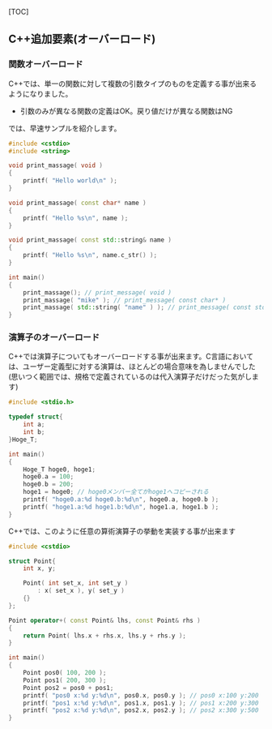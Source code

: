 [TOC]

## C++追加要素(オーバーロード)

### 関数オーバーロード

C++では、単一の関数に対して複数の引数タイプのものを定義する事が出来るようになりました。

- 引数のみが異なる関数の定義はOK。戻り値だけが異なる関数はNG

では、早速サンプルを紹介します。

```cpp
#include <cstdio>
#include <string>

void print_massage( void )
{
    printf( "Hello world\n" );
}

void print_massage( const char* name )
{
    printf( "Hello %s\n", name );
}

void print_massage( const std::string& name )
{
    printf( "Hello %s\n", name.c_str() );
}

int main()
{
    print_massage(); // print_message( void )
    print_massage( "mike" ); // print_message( const char* )
    print_massage( std::string( "name" ) ); // print_message( const std::string& )
}

```



### 演算子のオーバーロード

C++では演算子についてもオーバーロードする事が出来ます。C言語においては、ユーザー定義型に対する演算は、ほとんどの場合意味を為しませんでした(思いつく範囲では、規格で定義されているのは代入演算子だけだった気がします)

```c
#include <stdio.h>

typedef struct{
    int a;
    int b;
}Hoge_T;

int main()
{
    Hoge_T hoge0, hoge1;
    hoge0.a = 100;
    hoge0.b = 200;
    hoge1 = hoge0; // hoge0メンバー全てがhoge1へコピーされる
    printf( "hoge0.a:%d hoge0.b:%d\n", hoge0.a, hoge0.b );
    printf( "hoge1.a:%d hoge1.b:%d\n", hoge1.a, hoge1.b );
}
```

C++では、このように任意の算術演算子の挙動を実装する事が出来ます

```cpp
#include <cstdio>

struct Point{
    int x, y;

    Point( int set_x, int set_y )
        : x( set_x ), y( set_y )
    {}
};

Point operator+( const Point& lhs, const Point& rhs )
{
    return Point( lhs.x + rhs.x, lhs.y + rhs.y );
}

int main()
{
    Point pos0( 100, 200 );
    Point pos1( 200, 300 );
    Point pos2 = pos0 + pos1;
    printf( "pos0 x:%d y:%d\n", pos0.x, pos0.y ); // pos0 x:100 y:200
    printf( "pos1 x:%d y:%d\n", pos1.x, pos1.y ); // pos1 x:200 y:300
    printf( "pos2 x:%d y:%d\n", pos2.x, pos2.y ); // pos2 x:300 y:500
}
```